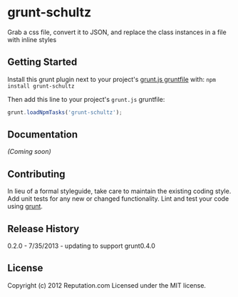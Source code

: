 # grunt-schultz

Grab a css file, convert it to JSON, and replace the class instances in a file with inline styles

## Getting Started
Install this grunt plugin next to your project's [grunt.js gruntfile][getting_started] with: `npm install grunt-schultz`

Then add this line to your project's `grunt.js` gruntfile:

```javascript
grunt.loadNpmTasks('grunt-schultz');
```

[grunt]: https://github.com/cowboy/grunt
[getting_started]: https://github.com/cowboy/grunt/blob/master/docs/getting_started.md

## Documentation
_(Coming soon)_

## Contributing
In lieu of a formal styleguide, take care to maintain the existing coding style. Add unit tests for any new or changed functionality. Lint and test your code using [grunt][grunt].

## Release History
0.2.0 - 7/35/2013 - updating to support grunt0.4.0

## License
Copyright (c) 2012 Reputation.com 
Licensed under the MIT license.
